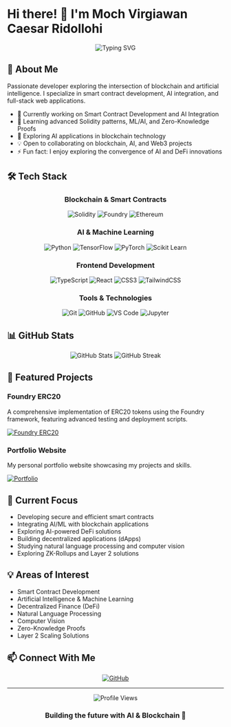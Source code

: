 # Hi there! 👋 I'm Moch Virgiawan Caesar Ridollohi

<div align="center">
  <img src="https://readme-typing-svg.demolab.com?font=Fira+Code&duration=3000&pause=1000&color=2C8CF7&center=true&vCenter=true&width=435&lines=Full+Stack+Developer;Smart+Contract+Developer;AI+%26+Blockchain+Enthusiast" alt="Typing SVG" />
</div>

## 💫 About Me

Passionate developer exploring the intersection of blockchain and artificial intelligence. I specialize in smart contract development, AI integration, and full-stack web applications.

- 🔭 Currently working on Smart Contract Development and AI Integration
- 🌱 Learning advanced Solidity patterns, ML/AI, and Zero-Knowledge Proofs
- 🤖 Exploring AI applications in blockchain technology
- 💡 Open to collaborating on blockchain, AI, and Web3 projects
- ⚡ Fun fact: I enjoy exploring the convergence of AI and DeFi innovations

## 🛠️ Tech Stack

<div align="center">

### Blockchain & Smart Contracts
![Solidity](https://img.shields.io/badge/-Solidity-363636?style=for-the-badge&logo=solidity&logoColor=white)
![Foundry](https://img.shields.io/badge/-Foundry-000000?style=for-the-badge)
![Ethereum](https://img.shields.io/badge/-Ethereum-3C3C3D?style=for-the-badge&logo=ethereum&logoColor=white)

### AI & Machine Learning
![Python](https://img.shields.io/badge/-Python-3776AB?style=for-the-badge&logo=python&logoColor=white)
![TensorFlow](https://img.shields.io/badge/-TensorFlow-FF6F00?style=for-the-badge&logo=tensorflow&logoColor=white)
![PyTorch](https://img.shields.io/badge/-PyTorch-EE4C2C?style=for-the-badge&logo=pytorch&logoColor=white)
![Scikit Learn](https://img.shields.io/badge/-Scikit%20Learn-F7931E?style=for-the-badge&logo=scikit-learn&logoColor=white)

### Frontend Development
![TypeScript](https://img.shields.io/badge/-TypeScript-3178C6?style=for-the-badge&logo=typescript&logoColor=white)
![React](https://img.shields.io/badge/-React-61DAFB?style=for-the-badge&logo=react&logoColor=black)
![CSS3](https://img.shields.io/badge/-CSS3-1572B6?style=for-the-badge&logo=css3&logoColor=white)
![TailwindCSS](https://img.shields.io/badge/-TailwindCSS-06B6D4?style=for-the-badge&logo=tailwindcss&logoColor=white)

### Tools & Technologies
![Git](https://img.shields.io/badge/-Git-F05032?style=for-the-badge&logo=git&logoColor=white)
![GitHub](https://img.shields.io/badge/-GitHub-181717?style=for-the-badge&logo=github&logoColor=white)
![VS Code](https://img.shields.io/badge/-VS%20Code-007ACC?style=for-the-badge&logo=visual-studio-code&logoColor=white)
![Jupyter](https://img.shields.io/badge/-Jupyter-F37626?style=for-the-badge&logo=jupyter&logoColor=white)

</div>

## 📊 GitHub Stats

<div align="center">
  <img src="https://github-readme-stats.vercel.app/api?username=mvirgiawancr&show_icons=true&theme=radical" alt="GitHub Stats" />
  <img src="https://github-readme-streak-stats.herokuapp.com/?user=mvirgiawancr&theme=radical" alt="GitHub Streak" />
</div>

## 🌟 Featured Projects

### Foundry ERC20
A comprehensive implementation of ERC20 tokens using the Foundry framework, featuring advanced testing and deployment scripts.

[![Foundry ERC20](https://github-readme-stats.vercel.app/api/pin/?username=mvirgiawancr&repo=foundry-lottery-smart-contract&theme=radical)](https://github.com/mvirgiawancr/foundry-lottery-smart-contract)

### Portfolio Website
My personal portfolio website showcasing my projects and skills.

[![Portfolio](https://github-readme-stats.vercel.app/api/pin/?username=mvirgiawancr&repo=portfolio-website&theme=radical)](https://github.com/mvirgiawancr/portfolio-website)

## 🎯 Current Focus

- Developing secure and efficient smart contracts
- Integrating AI/ML with blockchain applications
- Exploring AI-powered DeFi solutions
- Building decentralized applications (dApps)
- Studying natural language processing and computer vision
- Exploring ZK-Rollups and Layer 2 solutions

## 💡 Areas of Interest

- Smart Contract Development
- Artificial Intelligence & Machine Learning
- Decentralized Finance (DeFi)
- Natural Language Processing
- Computer Vision
- Zero-Knowledge Proofs
- Layer 2 Scaling Solutions

## 📫 Connect With Me

<div align="center">
  
[![GitHub](https://img.shields.io/badge/GitHub-100000?style=for-the-badge&logo=github&logoColor=white)](https://github.com/mvirgiawancr)

</div>

---
<div align="center">
  <img src="https://komarev.com/ghpvc/?username=mvirgiawancr&color=blueviolet" alt="Profile Views" />
  
  ### Building the future with AI & Blockchain 🚀
</div>
